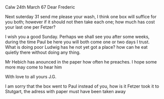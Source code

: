  Calw 24th March 67
Dear Frederic

Next suterday 31 send me please your wash, I think one box will suffice for you both; however if it should not then take each one; how much has cost your last one per Fetzer?

I wish you a good Sunday. Perhaps we shall see you after some weeks, during the time Paul be here you will both come one or two days I trust. 
What is doing poor Ludwig has he not yet got a place? how can he eat quietly there without doing any thing.

Mr Hebich has anounced in the paper how often he preaches. I hope some more may come to hear him

 With love to all
 yours J.G.

I am sorry that the box went to Paul instead of you, how is it Fetzer took it to Stutgart, the adress with paper must have been taken away 